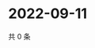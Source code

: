 # 2022-09-11

共 0 条

<!-- BEGIN WEIBO -->
<!-- 最后更新时间 Sun Sep 11 2022 07:01:02 GMT+0800 (China Standard Time) -->

<!-- END WEIBO -->
